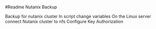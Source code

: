 #Readme Nutanix Backup

Backup for nutanix cluster
In script change variables
On the Linux server connect Nutanix cluster to nfs
Configure Key Authorization
